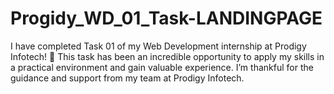 # Progidy_WD_01_Task-LANDINGPAGE
I have completed Task 01 of my Web Development internship at Prodigy Infotech! 🚀 This task has been an incredible opportunity to apply my skills in a practical environment and gain valuable experience. I’m thankful for the guidance and support from my team at Prodigy Infotech.
